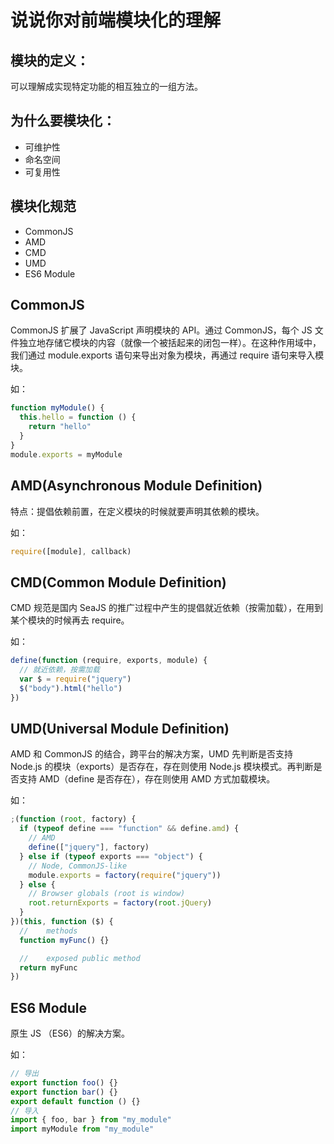 # 说说你对前端模块化的理解

## 模块的定义：

可以理解成实现特定功能的相互独立的一组方法。

## 为什么要模块化：

- 可维护性
- 命名空间
- 可复用性

## 模块化规范

- CommonJS
- AMD
- CMD
- UMD
- ES6 Module

## CommonJS

CommonJS 扩展了 JavaScript 声明模块的 API。通过 CommonJS，每个 JS 文件独立地存储它模块的内容（就像一个被括起来的闭包一样）。在这种作用域中，我们通过 module.exports 语句来导出对象为模块，再通过 require 语句来导入模块。

如：

```js
function myModule() {
  this.hello = function () {
    return "hello"
  }
}
module.exports = myModule
```

## AMD(Asynchronous Module Definition)

特点：提倡依赖前置，在定义模块的时候就要声明其依赖的模块。

如：

```js
require([module], callback)
```

## CMD(Common Module Definition)

CMD 规范是国内 SeaJS 的推广过程中产生的提倡就近依赖（按需加载），在用到某个模块的时候再去 require。

如：

```js
define(function (require, exports, module) {
  // 就近依赖，按需加载
  var $ = require("jquery")
  $("body").html("hello")
})
```

## UMD(Universal Module Definition)

AMD 和 CommonJS 的结合，跨平台的解决方案，UMD 先判断是否支持 Node.js 的模块（exports）是否存在，存在则使用 Node.js 模块模式。再判断是否支持 AMD（define 是否存在），存在则使用 AMD 方式加载模块。

如：

```js
;(function (root, factory) {
  if (typeof define === "function" && define.amd) {
    // AMD
    define(["jquery"], factory)
  } else if (typeof exports === "object") {
    // Node, CommonJS-like
    module.exports = factory(require("jquery"))
  } else {
    // Browser globals (root is window)
    root.returnExports = factory(root.jQuery)
  }
})(this, function ($) {
  //    methods
  function myFunc() {}

  //    exposed public method
  return myFunc
})
```

## ES6 Module

原生 JS （ES6）的解决方案。

如：

```js
// 导出
export function foo() {}
export function bar() {}
export default function () {}
// 导入
import { foo, bar } from "my_module"
import myModule from "my_module"
```
